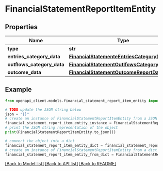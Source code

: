 # FinancialStatementReportItemEntity


## Properties

Name | Type | Description | Notes
------------ | ------------- | ------------- | -------------
**type** | **str** |  | 
**entries_category_data** | [**FinancialStatementeEntriesCategoryData**](FinancialStatementeEntriesCategoryData.md) |  | [optional] 
**outflows_category_data** | [**FinancialStatementOutlfowsCategoryData**](FinancialStatementOutlfowsCategoryData.md) |  | [optional] 
**outcome_data** | [**FinancialStatementOutcomeReportDataEntity**](FinancialStatementOutcomeReportDataEntity.md) |  | [optional] 

## Example

```python
from openapi_client.models.financial_statement_report_item_entity import FinancialStatementReportItemEntity

# TODO update the JSON string below
json = "{}"
# create an instance of FinancialStatementReportItemEntity from a JSON string
financial_statement_report_item_entity_instance = FinancialStatementReportItemEntity.from_json(json)
# print the JSON string representation of the object
print(FinancialStatementReportItemEntity.to_json())

# convert the object into a dict
financial_statement_report_item_entity_dict = financial_statement_report_item_entity_instance.to_dict()
# create an instance of FinancialStatementReportItemEntity from a dict
financial_statement_report_item_entity_from_dict = FinancialStatementReportItemEntity.from_dict(financial_statement_report_item_entity_dict)
```
[[Back to Model list]](../README.md#documentation-for-models) [[Back to API list]](../README.md#documentation-for-api-endpoints) [[Back to README]](../README.md)


